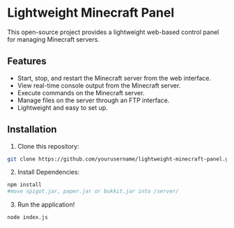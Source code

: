 # Lightweight Minecraft Panel

This open-source project provides a lightweight web-based control panel for managing Minecraft servers.

## Features
- Start, stop, and restart the Minecraft server from the web interface.
- View real-time console output from the Minecraft server.
- Execute commands on the Minecraft server.
- Manage files on the server through an FTP interface.
- Lightweight and easy to set up.

## Installation

1. Clone this repository:
```bash
git clone https://github.com/yourusername/lightweight-minecraft-panel.git
```
2. Install Dependencies:
```bash
npm install
#move spigot.jar, paper.jar or bukkit.jar into /server/
```
3. Run the application!
```bash
node index.js
```
